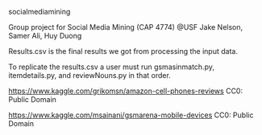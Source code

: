 socialmediamining

Group project for Social Media Mining (CAP 4774) @USF
Jake Nelson, Samer Ali, Huy Duong

Results.csv is the final results we got from processing the input data.

To replicate the results.csv a user must run gsmasinmatch.py, itemdetails.py, 
and reviewNouns.py in that order.

https://www.kaggle.com/grikomsn/amazon-cell-phones-reviews
CC0: Public Domain

https://www.kaggle.com/msainani/gsmarena-mobile-devices
CC0: Public Domain